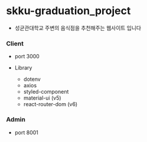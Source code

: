 # skku-graduation_project

- 성균관대학교 주변의 음식점을 추천해주는 웹사이트 입니다

### Client

- port 3000

- Library
  - dotenv
  - axios
  - styled-component
  - material-ui (v5)
  - react-router-dom (v6)

### Admin

- port 8001
